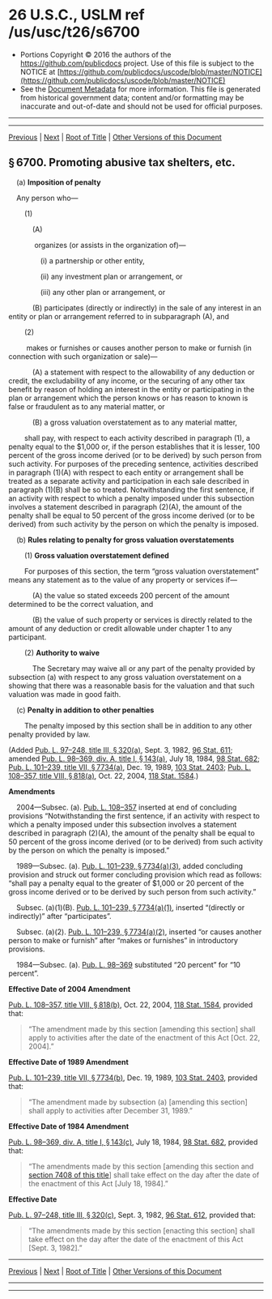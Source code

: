 ---
---

# 26 U.S.C., USLM ref /us/usc/t26/s6700

* Portions Copyright © 2016 the authors of the https://github.com/publicdocs project.
  Use of this file is subject to the NOTICE at [https://github.com/publicdocs/uscode/blob/master/NOTICE](https://github.com/publicdocs/uscode/blob/master/NOTICE)
* See the [Document Metadata](././../../../../../../..//README.md) for more information.
  This file is generated from historical government data; content and/or formatting may be inaccurate and out-of-date and should not be used for official purposes.

----------
----------

[Previous](./../../../../../../..//us/usc/t26/stF/ch68/schB/ptI/m__us_usc_t26_s6699.md) | [Next](./../../../../../../..//us/usc/t26/stF/ch68/schB/ptI/m__us_usc_t26_s6701.md) | [Root of Title](./../../../../../../../) | [Other Versions of this Document](https://publicdocs.github.io/go/links?ns=uslm&ref=%2Fus%2Fusc%2Ft26%2Fs6700)

## § 6700. Promoting abusive tax shelters, etc.

    (a) __Imposition of penalty__ 

    Any person who—

        (1)

            (A)

             organizes (or assists in the organization of)—

                (i) a partnership or other entity,

                (ii) any investment plan or arrangement, or

                (iii) any other plan or arrangement, or

            (B) participates (directly or indirectly) in the sale of any interest in an entity or plan or arrangement referred to in subparagraph (A), and

        (2)

         makes or furnishes or causes another person to make or furnish (in connection with such organization or sale)—

            (A) a statement with respect to the allowability of any deduction or credit, the excludability of any income, or the securing of any other tax benefit by reason of holding an interest in the entity or participating in the plan or arrangement which the person knows or has reason to known is false or fraudulent as to any material matter, or

            (B) a gross valuation overstatement as to any material matter,

        shall pay, with respect to each activity described in paragraph (1), a penalty equal to the $1,000 or, if the person establishes that it is lesser, 100 percent of the gross income derived (or to be derived) by such person from such activity. For purposes of the preceding sentence, activities described in paragraph (1)(A) with respect to each entity or arrangement shall be treated as a separate activity and participation in each sale described in paragraph (1)(B) shall be so treated. Notwithstanding the first sentence, if an activity with respect to which a penalty imposed under this subsection involves a statement described in paragraph (2)(A), the amount of the penalty shall be equal to 50 percent of the gross income derived (or to be derived) from such activity by the person on which the penalty is imposed.

    (b) __Rules relating to penalty for gross valuation overstatements__ 

        (1) __Gross valuation overstatement defined__ 

        For purposes of this section, the term “gross valuation overstatement” means any statement as to the value of any property or services if—

            (A) the value so stated exceeds 200 percent of the amount determined to be the correct valuation, and

            (B) the value of such property or services is directly related to the amount of any deduction or credit allowable under chapter 1 to any participant.

        (2) __Authority to waive__ 

            The Secretary may waive all or any part of the penalty provided by subsection (a) with respect to any gross valuation overstatement on a showing that there was a reasonable basis for the valuation and that such valuation was made in good faith.

    (c) __Penalty in addition to other penalties__ 

        The penalty imposed by this section shall be in addition to any other penalty provided by law.

(Added [Pub. L. 97–248, title III, § 320(a)][/us/pl/97/248/s320/a], Sept. 3, 1982, [96 Stat. 611][/us/stat/96/611]; amended [Pub. L. 98–369, div. A, title I, § 143(a)][/us/pl/98/369/s143/a], July 18, 1984, [98 Stat. 682][/us/stat/98/682]; [Pub. L. 101–239, title VII, § 7734(a)][/us/pl/101/239/s7734/a], Dec. 19, 1989, [103 Stat. 2403][/us/stat/103/2403]; [Pub. L. 108–357, title VIII, § 818(a)][/us/pl/108/357/s818/a], Oct. 22, 2004, [118 Stat. 1584][/us/stat/118/1584].)

 __Amendments__ 

    2004—Subsec. (a). [Pub. L. 108–357][/us/pl/108/357] inserted at end of concluding provisions “Notwithstanding the first sentence, if an activity with respect to which a penalty imposed under this subsection involves a statement described in paragraph (2)(A), the amount of the penalty shall be equal to 50 percent of the gross income derived (or to be derived) from such activity by the person on which the penalty is imposed.”

    1989—Subsec. (a). [Pub. L. 101–239, § 7734(a)(3)][/us/pl/101/239/s7734/a/3], added concluding provision and struck out former concluding provision which read as follows: “shall pay a penalty equal to the greater of $1,000 or 20 percent of the gross income derived or to be derived by such person from such activity.”

    Subsec. (a)(1)(B). [Pub. L. 101–239, § 7734(a)(1)][/us/pl/101/239/s7734/a/1], inserted “(directly or indirectly)” after “participates”.

    Subsec. (a)(2). [Pub. L. 101–239, § 7734(a)(2)][/us/pl/101/239/s7734/a/2], inserted “or causes another person to make or furnish” after “makes or furnishes” in introductory provisions.

    1984—Subsec. (a). [Pub. L. 98–369][/us/pl/98/369] substituted “20 percent” for “10 percent”.

 __Effective Date of 2004 Amendment__ 

[Pub. L. 108–357, title VIII, § 818(b)][/us/pl/108/357/s818/b], Oct. 22, 2004, [118 Stat. 1584][/us/stat/118/1584], provided that: 

> “The amendment made by this section \[amending this section\] shall apply to activities after the date of the enactment of this Act \[Oct. 22, 2004\].”

 __Effective Date of 1989 Amendment__ 

[Pub. L. 101–239, title VII, § 7734(b)][/us/pl/101/239/s7734/b], Dec. 19, 1989, [103 Stat. 2403][/us/stat/103/2403], provided that: 

> “The amendment made by subsection (a) \[amending this section\] shall apply to activities after December 31, 1989.”

 __Effective Date of 1984 Amendment__ 

[Pub. L. 98–369, div. A, title I, § 143(c)][/us/pl/98/369/s143/c], July 18, 1984, [98 Stat. 682][/us/stat/98/682], provided that: 

> “The amendments made by this section \[amending this section and [section 7408 of this title][/us/usc/t26/s7408]\] shall take effect on the day after the date of the enactment of this Act \[July 18, 1984\].”

 __Effective Date__ 

[Pub. L. 97–248, title III, § 320(c)][/us/pl/97/248/s320/c], Sept. 3, 1982, [96 Stat. 612][/us/stat/96/612], provided that: 

> “The amendments made by this section \[enacting this section\] shall take effect on the day after the date of the enactment of this Act \[Sept. 3, 1982\].”

----------

[Previous](./../../../../../../..//us/usc/t26/stF/ch68/schB/ptI/m__us_usc_t26_s6699.md) | [Next](./../../../../../../..//us/usc/t26/stF/ch68/schB/ptI/m__us_usc_t26_s6701.md) | [Root of Title](./../../../../../../../) | [Other Versions of this Document](https://publicdocs.github.io/go/links?ns=uslm&ref=%2Fus%2Fusc%2Ft26%2Fs6700)

----------
----------

[/us/pl/97/248/s320/a]: https://publicdocs.github.io/go/links?ns=uslm&ref=%2Fus%2Fpl%2F97%2F248%2Fs320%2Fa
[/us/stat/96/611]: https://publicdocs.github.io/go/links?ns=uslm&ref=%2Fus%2Fstat%2F96%2F611
[/us/pl/98/369/s143/a]: https://publicdocs.github.io/go/links?ns=uslm&ref=%2Fus%2Fpl%2F98%2F369%2Fs143%2Fa
[/us/stat/98/682]: https://publicdocs.github.io/go/links?ns=uslm&ref=%2Fus%2Fstat%2F98%2F682
[/us/pl/101/239/s7734/a]: https://publicdocs.github.io/go/links?ns=uslm&ref=%2Fus%2Fpl%2F101%2F239%2Fs7734%2Fa
[/us/stat/103/2403]: https://publicdocs.github.io/go/links?ns=uslm&ref=%2Fus%2Fstat%2F103%2F2403
[/us/pl/108/357/s818/a]: https://publicdocs.github.io/go/links?ns=uslm&ref=%2Fus%2Fpl%2F108%2F357%2Fs818%2Fa
[/us/stat/118/1584]: https://publicdocs.github.io/go/links?ns=uslm&ref=%2Fus%2Fstat%2F118%2F1584
[/us/pl/108/357]: https://publicdocs.github.io/go/links?ns=uslm&ref=%2Fus%2Fpl%2F108%2F357
[/us/pl/101/239/s7734/a/3]: https://publicdocs.github.io/go/links?ns=uslm&ref=%2Fus%2Fpl%2F101%2F239%2Fs7734%2Fa%2F3
[/us/pl/101/239/s7734/a/1]: https://publicdocs.github.io/go/links?ns=uslm&ref=%2Fus%2Fpl%2F101%2F239%2Fs7734%2Fa%2F1
[/us/pl/101/239/s7734/a/2]: https://publicdocs.github.io/go/links?ns=uslm&ref=%2Fus%2Fpl%2F101%2F239%2Fs7734%2Fa%2F2
[/us/pl/98/369]: https://publicdocs.github.io/go/links?ns=uslm&ref=%2Fus%2Fpl%2F98%2F369
[/us/pl/108/357/s818/b]: https://publicdocs.github.io/go/links?ns=uslm&ref=%2Fus%2Fpl%2F108%2F357%2Fs818%2Fb
[/us/stat/118/1584]: https://publicdocs.github.io/go/links?ns=uslm&ref=%2Fus%2Fstat%2F118%2F1584
[/us/pl/101/239/s7734/b]: https://publicdocs.github.io/go/links?ns=uslm&ref=%2Fus%2Fpl%2F101%2F239%2Fs7734%2Fb
[/us/stat/103/2403]: https://publicdocs.github.io/go/links?ns=uslm&ref=%2Fus%2Fstat%2F103%2F2403
[/us/pl/98/369/s143/c]: https://publicdocs.github.io/go/links?ns=uslm&ref=%2Fus%2Fpl%2F98%2F369%2Fs143%2Fc
[/us/stat/98/682]: https://publicdocs.github.io/go/links?ns=uslm&ref=%2Fus%2Fstat%2F98%2F682
[/us/usc/t26/s7408]: https://publicdocs.github.io/go/links?ns=uslm&ref=%2Fus%2Fusc%2Ft26%2Fs7408
[/us/pl/97/248/s320/c]: https://publicdocs.github.io/go/links?ns=uslm&ref=%2Fus%2Fpl%2F97%2F248%2Fs320%2Fc
[/us/stat/96/612]: https://publicdocs.github.io/go/links?ns=uslm&ref=%2Fus%2Fstat%2F96%2F612


